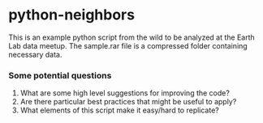 python-neighbors
==================

This is an example python script from the wild to be analyzed at the Earth Lab data meetup.
The sample.rar file is a compressed folder containing necessary data. 

### Some potential questions

1. What are some high level suggestions for improving the code? 
2. Are there particular best practices that might be useful to apply?
3. What elements of this script make it easy/hard to replicate? 


